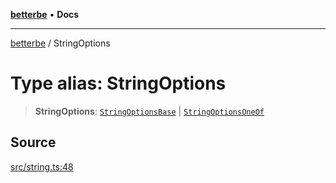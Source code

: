 [**betterbe**](../README.md) • **Docs**

---

[betterbe](../README.md) / StringOptions

# Type alias: StringOptions

> **StringOptions**: [`StringOptionsBase`](../interfaces/StringOptionsBase.md) \| [`StringOptionsOneOf`](../interfaces/StringOptionsOneOf.md)

## Source

[src/string.ts:48](https://github.com/ericvera/betterbe/blob/main/src/string.ts#L48)
